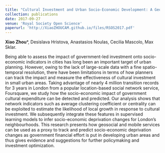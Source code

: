 ```yaml
---
title: "Cultural Investment and Urban Socio-Economic Development: A Geosocial Network Approach"
collection: publications
date: 2017-09-27
venue: 'Royal Society Open Science'
paperurl: 'http://XiaoZHOUCAM.github.io/files/RSOS2017.pdf'
---
```


**Xiao Zhou**\*, Desislava Hristova, Anastasios Noulas, Cecilia Mascolo, Max Sklar. 

Being able to assess the impact of government-led investment onto socio-economic indicators in cities has long been an important target of urban planning. However, owing to the lack of large-scale data with a fine spatio-temporal resolution, there have been limitations in terms of how planners can track the impact and measure the effectiveness of cultural investment in small urban areas. Taking advantage of nearly 4 million transition records for 3 years in London from a popular location-based social network service, Foursquare, we study how the socio-economic impact of government cultural expenditure can be detected and predicted. Our analysis shows that network indicators such as average clustering coefficient or centrality can be exploited to estimate the likelihood of local growth in response to cultural investment. We subsequently integrate these features in supervised learning models to infer socio-economic deprivation changes for London’s neighbourhoods. This research presents how geosocial and mobile services can be used as a proxy to track and predict socio-economic deprivation changes as government financial effort is put in developing urban areas and thus gives evidence and suggestions for further policymaking and investment optimization.
